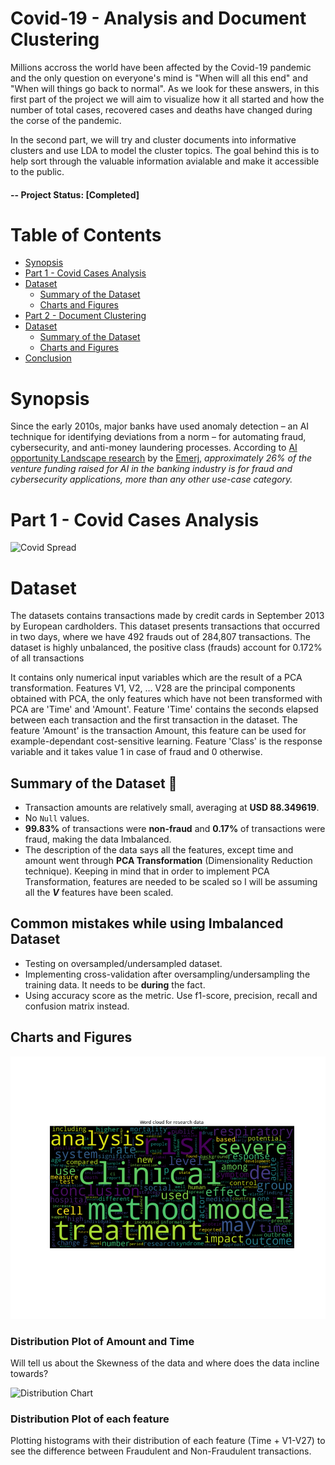 # Covid-19 - Analysis and Document Clustering   <!-- omit in toc -->

Millions accross the world have been affected by the Covid-19 pandemic and the only question on everyone's mind is "When will all this end" and "When will things go back to normal". As we look for these answers, in this first part of the project we will aim to visualize how it all started and how the number of total cases, recovered cases and deaths have changed during the corse of the pandemic.

In the second part, we will try and cluster documents into informative clusters and use LDA to model the cluster topics. The goal behind this is to help sort through the valuable information avialable and make it accessible to the public.

#### -- Project Status: [Completed]

# Table of Contents<!-- omit in toc -->

- [Synopsis](#synopsis-)
- [Part 1 - Covid Cases Analysis](#covid-cases-analysis-)
- [Dataset](#dataset-)
  - [Summary of the Dataset](#summary-of-the-dataset-)
  - [Charts and Figures](#charts-and-figures-)
- [Part 2 - Document Clustering](#covid-document-clustering-)
- [Dataset](#dataset2-)
  - [Summary of the Dataset](#summary-of-the-dataset2-)
  - [Charts and Figures](#charts-and-figures2-)
- [Conclusion](#conclusion-)

# Synopsis

Since the early 2010s, major banks have used anomaly detection – an AI technique for identifying deviations from a norm – for automating fraud, cybersecurity, and anti-money laundering processes. According to [AI opportunity Landscape research](https://emerj.com/ai-opportunity-landscape-finserv/) by the [Emerj](https://emerj.com/), *approximately 26% of the venture funding raised for AI in the banking industry is for fraud and cybersecurity applications, more than any other use-case category.*

# Part 1 - Covid Cases Analysis

![Covid Spread](images/covid_spread.gif)
# Dataset

The datasets contains transactions made by credit cards in September 2013 by European cardholders.
This dataset presents transactions that occurred in two days, where we have 492 frauds out of 284,807 transactions. The dataset is highly unbalanced, the positive class (frauds) account for 0.172% of all transactions

It contains only numerical input variables which are the result of a PCA transformation. Features V1, V2, … V28 are the principal components obtained with PCA, the only features which have not been transformed with PCA are 'Time' and 'Amount'. Feature 'Time' contains the seconds elapsed between each transaction and the first transaction in the dataset. The feature 'Amount' is the transaction Amount, this feature can be used for example-dependant cost-sensitive learning. Feature 'Class' is the response variable and it takes value 1 in case of fraud and 0 otherwise.

## Summary of the Dataset 📃

 - Transaction amounts are relatively small, averaging at **USD 88.349619**.
 - No `Null` values.
 - **99.83%** of transactions were **non-fraud** and **0.17%** of transactions were fraud, making the data Imbalanced.
 - The description of the data says all the features, except time and amount went through **PCA Transformation** (Dimensionality Reduction technique). Keeping in mind that in order to implement PCA Transformation, features are needed to be scaled so I will be assuming all the ***V*** features have been scaled.

## Common mistakes while using Imbalanced Dataset

- Testing on oversampled/undersampled dataset.
- Implementing cross-validation after oversampling/undersampling the training data. It needs to be **during** the fact.
- Using accuracy score as the metric. Use f1-score, precision, recall and confusion matrix instead.

## Charts and Figures

![Word Cloud](images/Word_cloud_covid.png)

### Distribution Plot of Amount and Time

Will tell us about the Skewness of the data and where does the data incline towards?

![Distribution Chart](img/distribution.svg)

### Distribution Plot of each feature
Plotting histograms with their distribution of each feature (Time + V1-V27) to see the difference between Fraudulent and Non-Fraudulent transactions.
